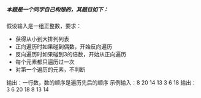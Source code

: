 ##### 本题是一个同学自己构想的，其题目如下：

假设输入是一组正整数，要求：

* 获得从小到大排列列表  
* 正向遍历时如果碰到偶数，开始反向遍历
* 反向遍历时如果碰到3的倍数，开始从正向遍历
* 每个元素都只遍历过一次  
* 对第一个遍历的元素，不判断  

输出：一行数，数的顺序是遍历先后的顺序
示例输入：8 20 14 13 3 6 18
输出：3 6 20 18 8 13 14